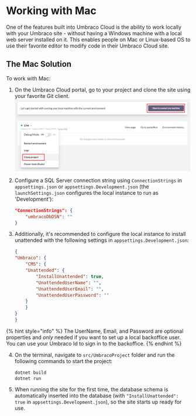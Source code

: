 
# Working with Mac

One of the features built into Umbraco Cloud is the ability to work locally with your Umbraco site - without having a Windows machine with a local web server installed on it. This enables people on Mac or Linux-based OS to use their favorite editor to modify code in their Umbraco Cloud site.

## The Mac Solution

To work with Mac:

1. On the Umbraco Cloud portal, go to your project and clone the site using your favorite Git client.
    ![Clone Project](images/clone-project.png)

2. Configure a SQL Server connection string using `ConnectionStrings` in `appsettings.json` or `appsettings.Development.json` (the `launchSettings.json` configures the local instance to run as 'Development'):

    ```json
    "ConnectionStrings": {
        "umbracoDbDSN": ""
    }
    ```

3. Additionally, it's recommended to configure the local instance to install unattended with the following settings in `appsettings.Development.json`:

    ```json
    {
    "Umbraco": {
        "CMS": {
        "Unattended": {
            "InstallUnattended": true,
            "UnattendedUserName": "",
            "UnattendedUserEmail": "",
            "UnattendedUserPassword": ""
        }
        }
    }
    }
    ```

{% hint style="info" %}
The UserName, Email, and Password are optional properties and *only* needed if you want to set up a local backoffice user. You can use your Umbraco Id to sign in to the backoffice.
{% endhint %}

4. On the terminal, navigate to `src/UmbracoProject` folder and run the following commands to start the project:

    ```cli
    dotnet build
    dotnet run
    ```

5. When running the site for the first time, the database schema is automatically inserted into the database (with `"InstallUnattended": true` in `appsettings.Development.json`), so the site starts up ready for use.
